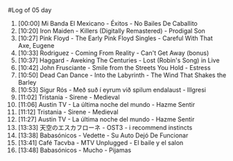 #Log of 05 day

1. [00:00] Mi Banda El Mexicano - Éxitos - No Bailes De Caballito
1. [10:20] Iron Maiden - Killers (Digitally Remastered) - Prodigal Son
1. [10:27] Pink Floyd - The Early Pink Floyd Singles - Careful With That Axe, Eugene
1. [10:33] Rodriguez - Coming From Reality - Can't Get Away (bonus)
1. [10:37] Haggard - Aweking The Centuries - Lost (Robin's Song) in Live
1. [10:42] John Frusciante - Smile from the Streets You Hold - Estress
1. [10:50] Dead Can Dance - Into the Labyrinth - The Wind That Shakes the Barley
1. [10:53] Sigur Rós - Með suð í eyrum við spilum endalaust - Illgresi
1. [11:02] Tristania - Sirene - Medieval
1. [11:06] Austin TV - La última noche del mundo - Hazme Sentir
1. [11:12] Tristania - Sirene - Medieval
1. [11:27] Austin TV - La última noche del mundo - Hazme Sentir
1. [13:33] 天空のエスカフローネ - OST3 - i recommend instincts
1. [13:38] Babasónicos - Vedette - Su Auto Dejó De Funcionar
1. [13:41] Café Tacvba - MTV Unplugged - El baile y el salon
1. [13:48] Babasónicos - Mucho - Pijamas
